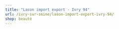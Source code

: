 ```yaml
---
title: "Lason import export - Ivry 94"
url: /ivry-sur-seine/lason-import-export-ivry-94/
shop: beauté
---
```

